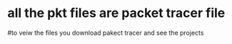 ﻿# all the pkt files are packet tracer file 
 #to veiw the files you download pakect tracer and see the projects
 
